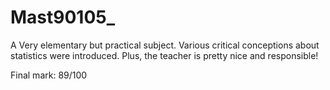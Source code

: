 # Mast90105_

A Very elementary but practical subject. Various critical conceptions about statistics were introduced. Plus, the teacher is pretty nice and responsible!

Final mark: 89/100
